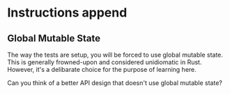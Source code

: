# Instructions append

## Global Mutable State

The way the tests are setup, you will be forced to use global mutable state.
This is generally frowned-upon and considered unidiomatic in Rust.
However, it's a delibarate choice for the purpose of learning here.

Can you think of a better API design that doesn't use global mutable state?
